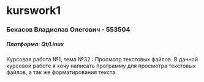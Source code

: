 # kurswork1
<h3>Бекасов Владислав Олегович - 553504 </h3>
<h5>Платформа: Qt/Linux</h5>
Курсовая работа №1, тема №32 : Просмотр текстовых файлов.
В данной курсовой работе я хочу написать программу для просмотра текстовых файлов, а так же форматирования текста.
